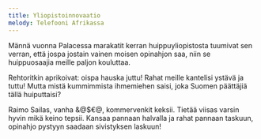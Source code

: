 ```yaml
---
title: Yliopistoinnovaatio
melody: Telefooni Afrikassa
---
```


Männä vuonna Palacessa marakatit kerran
huippuyliopistosta tuumivat sen verran,
että jospa jostain vainen moisen opinahjon saa,
niin se huippuosaajia meille paljon kouluttaa.

Rehtoritkin aprikoivat: oispa hauska juttu!
Rahat meille kantelisi ystävä ja tuttu!
Mutta mistä kummimmista ihmemiehen saisi,
joka Suomen päättäjiä tällä huiputtaisi?

Raimo Sailas, vanha &@$€@, kommervenkit keksii.
Tietää viisas varsin hyvin mikä keino tepsii.
Kansaa pannaan halvalla ja rahat pannaan taskuun,
opinahjo pystyyn saadaan sivistyksen laskuun!
